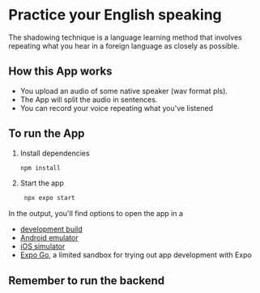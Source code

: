 # Practice your English speaking

The shadowing technique is a language learning method that involves repeating what you hear in a foreign language as closely as possible.

## How this App works
- You upload an audio of some native speaker (wav format pls).
- The App will split the audio in sentences.
- You can record your voice repeating what you've listened

## To run the App

1. Install dependencies

   ```bash
   npm install
   ```

2. Start the app

   ```bash
    npx expo start
   ```

In the output, you'll find options to open the app in a

- [development build](https://docs.expo.dev/develop/development-builds/introduction/)
- [Android emulator](https://docs.expo.dev/workflow/android-studio-emulator/)
- [iOS simulator](https://docs.expo.dev/workflow/ios-simulator/)
- [Expo Go](https://expo.dev/go), a limited sandbox for trying out app development with Expo

## Remember to run the backend
